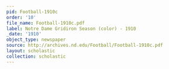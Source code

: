 ```yaml
---
pid: Football-1910c
order: '10'
file_name: Football-1910c.pdf
label: Notre Dame Gridiron Season (color) - 1910
_date: '1910'
object_type: newspaper
source: http://archives.nd.edu/Football/Football-1910c.pdf
layout: scholastic
collection: scholastic
---
```

